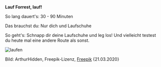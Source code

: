**Lauf Forrest, lauf!**

So lang dauert's: 30 - 90 Minuten

Das brauchst du: Nur dich und Laufschuhe

So geht's: Schnapp dir deine Laufschuhe und leg los! Und vielleicht testest du heute mal eine andere Route als sonst.

![laufen](https://image.freepik.com/fotos-kostenlos/laeuferfuesse-die-auf-strassennahaufnahme-auf-schuh-laufen-frau-fitness-sonnenaufgang-joggen-training-wellness-konzept_158595-1440.jpg)

Bild: ArthurHidden, Freepik-Lizenz, [Freepik](https://de.freepik.com/fotos-kostenlos/laeuferfuesse-die-auf-strassennahaufnahme-auf-schuh-laufen-frau-fitness-sonnenaufgang-joggen-training-wellness-konzept_6435512.htm#page=1&query=laufen&position=11) {21.03.2020}
